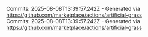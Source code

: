 Commits: 2025-08-08T13:39:57.242Z - Generated via https://github.com/marketplace/actions/artificial-grass
<br>
Commits: 2025-08-08T13:39:57.242Z - Generated via https://github.com/marketplace/actions/artificial-grass
<br>
